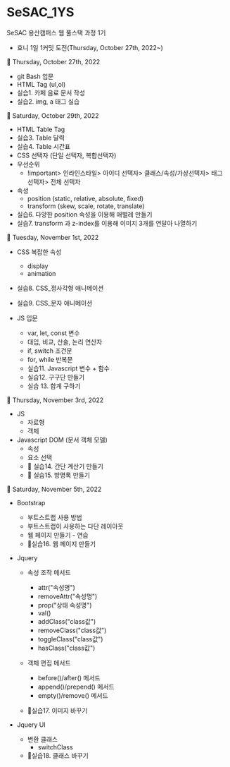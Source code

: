 # SeSAC_1YS

SeSAC 용산캠퍼스 웹 풀스택 과정 1기

- 효니 1일 1커밋 도전(Thursday, October 27th, 2022~)

🌱 Thursday, October 27th, 2022

- git Bash 입문
- HTML Tag (ul,ol)
- 실습1. 카페 음료 문서 작성
- 실습2. img, a 태그 실습

🌱 Saturday, October 29th, 2022

- HTML Table Tag
- 실습3. Table 달력
- 실습4. Table 시간표
- CSS 선택자 (단일 선택자, 복합선택자)
- 우선순위
  - !important> 인라인스타일> 아이디 선택자> 클래스/속성/가상선택자> 태그 선택자> 전체 선택자
- 속성
  - position (static, relative, absolute, fixed)
  - transform (skew, scale, rotate, translate)
- 실습6. 다양한 position 속성을 이용해 애벌레 만들기
- 실습7. transform 과 z-index를 이용해 이미지 3개를 연달아 나열하기

🌱 Tuesday, November 1st, 2022

- CSS 복잡한 속성
  - display
  - animation
- 실습8. CSS\_정사각형 애니메이션
- 실습9. CSS\_문자 애니메이션

- JS 입문

  - var, let, const 변수
  - 대입, 비교, 산술, 논리 연산자
  - if, switch 조건문
  - for, while 반복문
  - 실습11. Javascript 변수 + 함수
  - 실습12. 구구단 만들기
  - 실습 13. 합계 구하기

🌱 Thursday, November 3rd, 2022

- JS
  - 자료형
  - 객체
- Javascript DOM (문서 객체 모델)
  - 속성
  - 요소 선택
  - 🌷 실습14. 간단 계산기 만들기
  - 🌷 실습15. 방명록 만들기

🌱 Saturday, November 5th, 2022

- Bootstrap

  - 부트스트랩 사용 방법
  - 부트스트랩이 사용하는 다단 레이아웃
  - 웹 페이지 만들기 - 연습
  - 🌷실습16. 웹 페이지 만들기

- Jquery

  - 속성 조작 메서드

    - attr("속성명")
    - removeAttr("속성명")
    - prop("상태 속성명")
    - val()
    - addClass("class값")
    - removeClass("class값")
    - toggleClass("class값")
    - hasClass("class값")

  - 객체 편집 메서드
    - before()/after() 메서드
    - append()/prepend() 메서드
    - empty()/remove() 메서드
  - 🌷실습17. 이미지 바꾸기

- Jquery UI
  - 변환 클래스
    - switchClass
  - 🌷실습18. 클래스 바꾸기
